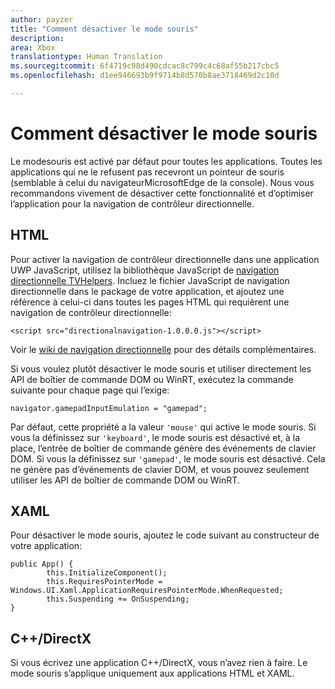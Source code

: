 ```yaml
---
author: payzer
title: "Comment désactiver le mode souris"
description: 
area: Xbox
translationtype: Human Translation
ms.sourcegitcommit: 6f4719c98d490cdcac8c799c4c68af55b217cbc5
ms.openlocfilehash: d1ee946693b9f9714b8d570b8ae3718469d2c10d

---
```


# Comment désactiver le mode souris
Le modesouris est activé par défaut pour toutes les applications. Toutes les applications qui ne le refusent pas recevront un pointeur de souris (semblable à celui du navigateurMicrosoftEdge de la console). Nous vous recommandons vivement de désactiver cette fonctionnalité et d’optimiser l’application pour la navigation de contrôleur directionnelle.   
   
## HTML   
Pour activer la navigation de contrôleur directionnelle dans une application UWP JavaScript, utilisez la bibliothèque JavaScript de [navigation directionnelle TVHelpers](https://github.com/Microsoft/TVHelpers/wiki/Using-DirectionalNavigation). Incluez le fichier JavaScript de navigation directionnelle dans le package de votre application, et ajoutez une référence à celui-ci dans toutes les pages HTML qui requièrent une navigation de contrôleur directionnelle:
```code
<script src="directionalnavigation-1.0.0.0.js"></script>
```
Voir le [wiki de navigation directionnelle](https://github.com/Microsoft/TVHelpers/wiki/Using-DirectionalNavigation) pour des détails complémentaires.

Si vous voulez plutôt désactiver le mode souris et utiliser directement les API de boîtier de commande DOM ou WinRT, exécutez la commande suivante pour chaque page qui l’exige: 
   
```code
navigator.gamepadInputEmulation = "gamepad";
```   

Par défaut, cette propriété a la valeur ```'mouse'``` qui active le mode souris. Si vous la définissez sur ```'keyboard'```, le mode souris est désactivé et, à la place, l’entrée de boîtier de commande génère des événements de clavier DOM. Si vous la définissez sur ```'gamepad'```, le mode souris est désactivé. Cela ne génère pas d’événements de clavier DOM, et vous pouvez seulement utiliser les API de boîtier de commande DOM ou WinRT.

## XAML    
Pour désactiver le mode souris, ajoutez le code suivant au constructeur de votre application:   
   
```code
public App() {
        this.InitializeComponent();
        this.RequiresPointerMode = Windows.UI.Xaml.ApplicationRequiresPointerMode.WhenRequested;
        this.Suspending += OnSuspending;
}
```

## C++/DirectX   
Si vous écrivez une application C++/DirectX, vous n’avez rien à faire. Le mode souris s’applique uniquement aux applications HTML et XAML.



<!--HONumber=Jul16_HO1-->


